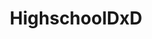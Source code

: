 ---
title: HighschoolDxD
crosslinks:
- Pixiv
- OutOfTheLoop
- livven
- ProCSS
- Animewallpaper
- anime
- AnimeFigures
---